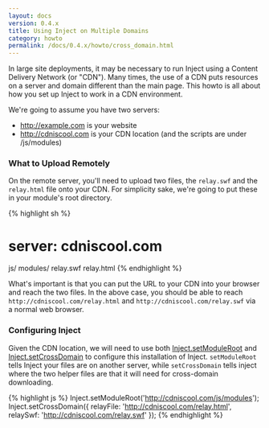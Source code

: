 ```yaml
---
layout: docs
version: 0.4.x
title: Using Inject on Multiple Domains
category: howto
permalink: /docs/0.4.x/howto/cross_domain.html
---
```


In large site deployments, it may be necessary to run Inject using a Content Delivery Network (or "CDN"). Many times, the use of a CDN puts resources on a server and domain different than the main page. This howto is all about how you set up Inject to work in a CDN environment.

We're going to assume you have two servers:

* http://example.com is your website
* http://cdniscool.com is your CDN location (and the scripts are under /js/modules)

### What to Upload Remotely

On the remote server, you'll need to upload two files, the `relay.swf` and the `relay.html` file onto your CDN. For simplicity sake, we're going to put these in your module's root directory.

{% highlight sh %}
# server: cdniscool.com
js/
  modules/
relay.swf
relay.html
{% endhighlight %}

What's important is that you can put the URL to your CDN into your browser and reach the two files. In the above case, you should be able to reach `http://cdniscool.com/relay.html` and `http://cdniscool.com/relay.swf` via a normal web browser.

### Configuring Inject

Given the CDN location, we will need to use both [Inject.setModuleRoot](/docs/0.4.x/api/inject.setmoduleroot.html) and [Inject.setCrossDomain](/docs/0.4.x/api/inject.setcrossdomain.html) to configure this installation of Inject. `setModuleRoot` tells Inject your files are on another server, while `setCrossDomain` tells inject where the two helper files are that it will need for cross-domain downloading.

{% highlight js %}
Inject.setModuleRoot('http://cdniscool.com/js/modules');
Inject.setCrossDomain({
  relayFile: 'http://cdniscool.com/relay.html',
  relaySwf:  'http://cdniscool.com/relay.swf'
});
{% endhighlight %}
